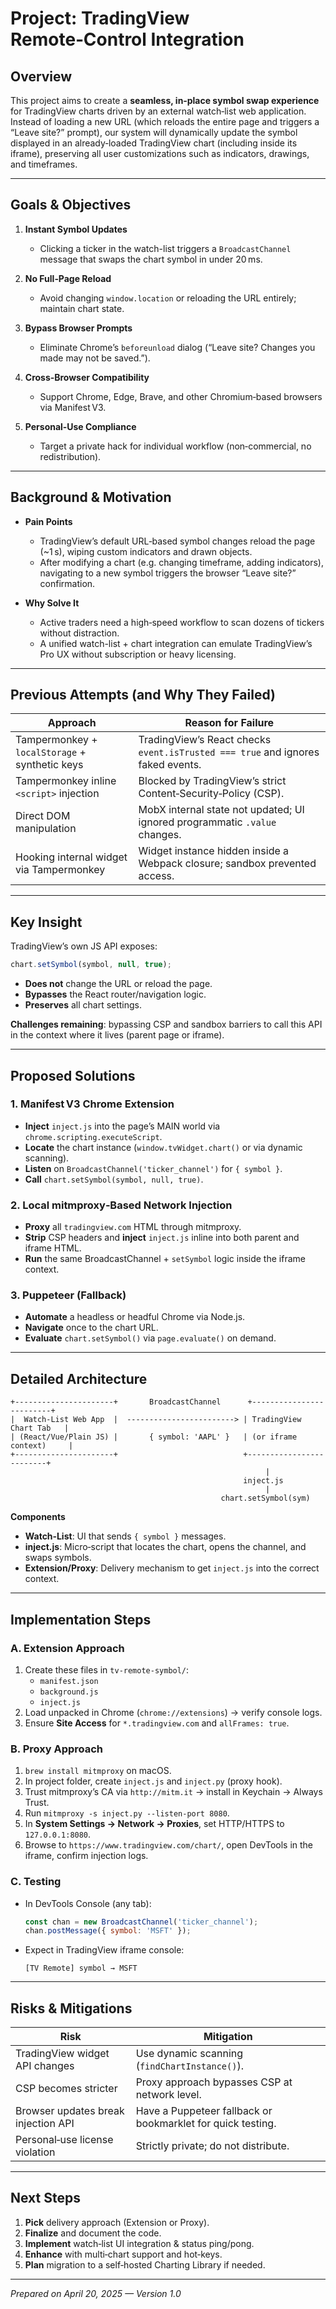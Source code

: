 # Project: TradingView Remote‑Control Integration

## Overview

This project aims to create a **seamless, in‑place symbol swap experience** for TradingView charts driven by an external watch‑list web application. Instead of loading a new URL (which reloads the entire page and triggers a “Leave site?” prompt), our system will dynamically update the symbol displayed in an already‑loaded TradingView chart (including inside its iframe), preserving all user customizations such as indicators, drawings, and timeframes.

---

## Goals & Objectives

1. **Instant Symbol Updates**  
   - Clicking a ticker in the watch-list triggers a `BroadcastChannel` message that swaps the chart symbol in under 20 ms.

2. **No Full‑Page Reload**  
   - Avoid changing `window.location` or reloading the URL entirely; maintain chart state.

3. **Bypass Browser Prompts**  
   - Eliminate Chrome’s `beforeunload` dialog (“Leave site? Changes you made may not be saved.”).

4. **Cross‑Browser Compatibility**  
   - Support Chrome, Edge, Brave, and other Chromium‑based browsers via Manifest V3.

5. **Personal‑Use Compliance**  
   - Target a private hack for individual workflow (non‑commercial, no redistribution).

---

## Background & Motivation

- **Pain Points**  
  - TradingView’s default URL‑based symbol changes reload the page (~1 s), wiping custom indicators and drawn objects.  
  - After modifying a chart (e.g. changing timeframe, adding indicators), navigating to a new symbol triggers the browser “Leave site?” confirmation.

- **Why Solve It**  
  - Active traders need a high‑speed workflow to scan dozens of tickers without distraction.  
  - A unified watch-list + chart integration can emulate TradingView’s Pro UX without subscription or heavy licensing.

---

## Previous Attempts (and Why They Failed)

| Approach                                     | Reason for Failure                                                                              |
|----------------------------------------------|------------------------------------------------------------------------------------------------|
| Tampermonkey + `localStorage` + synthetic keys | TradingView’s React checks `event.isTrusted === true` and ignores faked events.               |
| Tampermonkey inline `<script>` injection     | Blocked by TradingView’s strict Content‑Security‑Policy (CSP).                                   |
| Direct DOM manipulation                      | MobX internal state not updated; UI ignored programmatic `.value` changes.                      |
| Hooking internal widget via Tampermonkey     | Widget instance hidden inside a Webpack closure; sandbox prevented access.                      |

---

## Key Insight

TradingView’s own JS API exposes:
```js
chart.setSymbol(symbol, null, true);
```
- **Does not** change the URL or reload the page.  
- **Bypasses** the React router/navigation logic.  
- **Preserves** all chart settings.

**Challenges remaining**: bypassing CSP and sandbox barriers to call this API in the context where it lives (parent page or iframe).

---

## Proposed Solutions

### 1. Manifest V3 Chrome Extension
- **Inject** `inject.js` into the page’s MAIN world via `chrome.scripting.executeScript`.  
- **Locate** the chart instance (`window.tvWidget.chart()` or via dynamic scanning).  
- **Listen** on `BroadcastChannel('ticker_channel')` for `{ symbol }`.  
- **Call** `chart.setSymbol(symbol, null, true)`.

### 2. Local mitmproxy‑Based Network Injection
- **Proxy** all `tradingview.com` HTML through mitmproxy.  
- **Strip** CSP headers and **inject** `inject.js` inline into both parent and iframe HTML.  
- **Run** the same BroadcastChannel + `setSymbol` logic inside the iframe context.

### 3. Puppeteer (Fallback)
- **Automate** a headless or headful Chrome via Node.js.  
- **Navigate** once to the chart URL.  
- **Evaluate** `chart.setSymbol()` via `page.evaluate()` on demand.

---

## Detailed Architecture

```text
+----------------------+       BroadcastChannel      +-------------------------+
|  Watch‑List Web App  |  ------------------------> | TradingView Chart Tab   |
| (React/Vue/Plain JS) |       { symbol: 'AAPL' }   | (or iframe context)     |
+----------------------+                            +-------------------------+
                                                         |
                                                    inject.js
                                                         |
                                               chart.setSymbol(sym)
```

**Components**  
- **Watch‑List**: UI that sends `{ symbol }` messages.  
- **inject.js**: Micro‑script that locates the chart, opens the channel, and swaps symbols.  
- **Extension/Proxy**: Delivery mechanism to get `inject.js` into the correct context.

---

## Implementation Steps

### A. Extension Approach
1. Create these files in `tv-remote-symbol/`:
   - `manifest.json`
   - `background.js`
   - `inject.js`
2. Load unpacked in Chrome (`chrome://extensions`) → verify console logs.
3. Ensure **Site Access** for `*.tradingview.com` and `allFrames: true`.

### B. Proxy Approach
1. `brew install mitmproxy` on macOS.
2. In project folder, create `inject.js` and `inject.py` (proxy hook).
3. Trust mitmproxy’s CA via `http://mitm.it` → install in Keychain → Always Trust.
4. Run `mitmproxy -s inject.py --listen-port 8080`.
5. In **System Settings → Network → Proxies**, set HTTP/HTTPS to `127.0.0.1:8080`.
6. Browse to `https://www.tradingview.com/chart/`, open DevTools in the iframe, confirm injection logs.

### C. Testing
- In DevTools Console (any tab):  
  ```js
  const chan = new BroadcastChannel('ticker_channel');
  chan.postMessage({ symbol: 'MSFT' });
  ```
- Expect in TradingView iframe console:  
  ```
  [TV Remote] symbol → MSFT
  ```

---

## Risks & Mitigations

| Risk                                  | Mitigation                                                     |
|---------------------------------------|----------------------------------------------------------------|
| TradingView widget API changes        | Use dynamic scanning (`findChartInstance()`).                  |
| CSP becomes stricter                 | Proxy approach bypasses CSP at network level.                  |
| Browser updates break injection API   | Have a Puppeteer fallback or bookmarklet for quick testing.    |
| Personal‑use license violation        | Strictly private; do not distribute.                           |

---

## Next Steps

1. **Pick** delivery approach (Extension or Proxy).  
2. **Finalize** and document the code.  
3. **Implement** watch‑list UI integration & status ping/pong.  
4. **Enhance** with multi‑chart support and hot‑keys.  
5. **Plan** migration to a self‑hosted Charting Library if needed.

---

*Prepared on April 20, 2025 — Version 1.0*  
